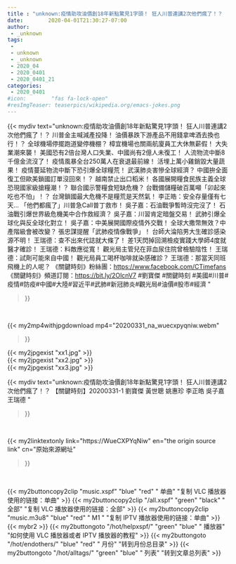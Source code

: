 ```yaml
---
title : "unknown:疫情助攻油價創18年新點驚見1字頭！ 狂人川普連講2次他們瘋了！？ 【關鍵時刻】20200331-1 劉寶傑 黃世聰 姚惠珍 李正皓 吳子嘉 王瑞德 "
date:        2020-04-01T21:30:27-07:00
author:
 - _unknown
tags:
 - 
 - unknown
 - _unknown
 - 2020_04
 - 2020_0401
 - 2020_0401_21
categories:
 - 2020_0401
#icon:        "fas fa-lock-open"
#resImgTeaser: teaserpics/wikipedia.org/emacs-jokes.png
---
```







{{< mydiv text="unknown:疫情助攻油價創18年新點驚見1字頭！ 狂人川普連講2次他們瘋了！？ 川普金主喊減產投降！ 油價暴跌下游產品不用錢拿啤酒去換也行！？ 全球機場停擺跑道變停機棚？ 樟宜機場也關兩航廈員工大休無薪假！ 大失業潮來襲！ 美國恐有2倍台灣人口失業、中國尚有2億人未復工！ 人流物流中斷8千億金流沒了！ 疫情風暴全台250萬人在衰退最前線！ 活埋上萬小雞銷毀大量蔬果！ 疫情蔓延物流中斷下恐引爆全球糧荒！ 武漢肺炎害慘全球經濟？ 中國拚全面復工但歐美鎖國訂單沒回來！？ 越南禁止出口稻米！ 各國展開糧食民族主義全球恐現國家級搶糧潮！？ 聯合國示警糧食短缺危機？ 台戰備儲糧破百萬噸「卯起來吃也不怕」！？ 台灣鎖國最大危機不是糧荒是天然氣！ 李正皓：安全存量僅有七天… 「他們都瘋了」川普急Call普丁救市！ 吳子嘉：石油戰爭暫時沒完沒了！ 石油戰引爆世界級危機美中合作救經濟？ 吳子嘉：川習肯定暗盤交易！ 武肺引爆全球化與反全球化對立！ 吳子嘉：中美展開國際疫情外交戰！ 全球大撒幣無效？中產階級會被改變？ 張忠謀提醒「武肺疫情像戰爭」！ 台師大淪陷男大生確診感染源不明！ 王瑞德：查不出來代誌就大條了！ 差1天閃掉回溯檢疫實踐大學師4度就醫才確診！ 王瑞德：料敵應從寬！ 觀光局主管兒在菲血尿住院曾檢驗陰性！ 王瑞德：試劑可能來自中國！ 觀光局員工喝杯咖啡就染感確診？ 王瑞德：那當天同班飛機上的人呢？  《關鍵時刻》粉絲團：https://www.facebook.com/CTimefans 《關鍵時刻》頻道訂閱：https://bit.ly/2OlcnV7  #劉寶傑 #關鍵時刻 #美國#川普#疫情#防疫#中國#大陸#習近平#武肺#新冠肺炎#觀光局#油價#股市#經濟 "
>}}
<br>


{{< my2mp4withjpgdownload mp4="20200331_na_wuecxpyqniw.webm"
>}}

{{< my2jpgexist "xx1.jpg" >}}<br>
{{< my2jpgexist "xx2.jpg" >}}<br>
{{< my2jpgexist "xx3.jpg" >}}<br>



{{< mydiv text="unknown:疫情助攻油價創18年新點驚見1字頭！ 狂人川普連講2次他們瘋了！？ 【關鍵時刻】20200331-1 劉寶傑 黃世聰 姚惠珍 李正皓 吳子嘉 王瑞德 "
>}}
<br>

{{< my2linktextonly link="https://WueCXPYqNiw"
en="the origin source link" cn="原始來源網址"
>}}


<br>


{{< my2buttoncopy2clip "music.xspf"        "blue"   "red"    " 单曲"  "复制 VLC 播放器使用的链接：单曲" >}} {{< my2buttoncopy2clip "/all.xspf"         "green"  "black"  " 全部"  "复制 VLC 播放器使用的链接：全部" >}} {{< my2buttoncopy2clip "music.m3u8"        "blue"   "red"    " M1 "    "复制 IPTV 播放器使用的链接：单曲" >}} {{< mybr2 >}} {{< my2buttongoto      "/hot/helpxspf/"    "green"  "blue"   " 播放器" "如何使用 VLC 播放器或者 IPTV 播放器的教程" >}} {{< my2buttongoto      "/hot/endothers/"   "blue"   "red"    " 月份"   "转到月份总目录" >}} {{< my2buttongoto      "/hot/alltags/"     "green"  "blue"   " 列表"   "转到文章总列表" >}} 
